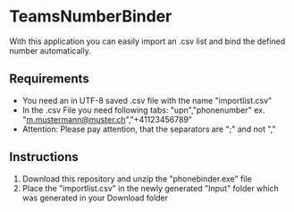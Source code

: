 # TeamsNumberBinder
With this application you can easily import an .csv list and bind the defined number automatically.

## Requirements
- You need an in UTF-8 saved .csv file with the name "importlist.csv"
- In the .csv File you need following tabs: "upn","phonenumber" ex. "m.mustermann@muster.ch","+41123456789"
- Attention: Please pay attention, that the separators are ";" and not ","

## Instructions
1. Download this repository and unzip the "phonebinder.exe" file
2. Place the "importlist.csv" in the newly generated "Input" folder which was generated in your Download folder